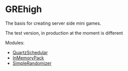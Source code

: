 # GREhigh

The basis for creating server side mini games.

The test version, in production at the moment is different

Modules:
- [QuartzSchedular](https://github.com/Xilosof/GREhigh.Infrasctructure.Scheduler.QuartzSchedular/)
- [InMemoryPack](https://github.com/Xilosof/GREhigh.Infrastructure.InMemoryPack/)
- [SimpleRandomizer](https://github.com/Xilosof/GREhigh.Infrasctructure.Randomizer.SimpleRandomizer)
